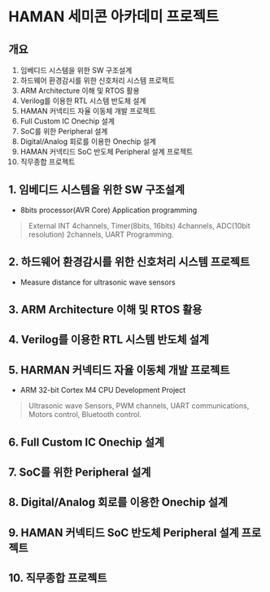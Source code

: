 # HAMAN 세미콘 아카데미 프로젝트

## 개요
1. 임베디드 시스템을 위한 SW 구조설계
2. 하드웨어 환경감시를 위한 신호처리 시스템 프로젝트
3. ARM Architecture 이해 및 RTOS 활용
4. Verilog를 이용한 RTL 시스템 반도체 설계
5. HAMAN 커넥티드 자율 이동체 개발 프로젝트
6. Full Custom IC Onechip 설계
7. SoC를 위한 Peripheral 설계
8. Digital/Analog 회로를 이용한 Onechip 설계
9. HAMAN 커넥티드 SoC 반도체 Peripheral 설계 프로젝트
10. 직무종합 프로젝트

## 1. 임베디드 시스템을 위한 SW 구조설계

* 8bits processor(AVR Core) Application programming
> External INT 4channels, Timer(8bits, 16bits) 4channels, ADC(10bit resolution) 2channels, UART Programming.

## 2. 하드웨어 환경감시를 위한 신호처리 시스템 프로젝트

* Measure distance for ultrasonic wave sensors
> 

## 3. ARM Architecture 이해 및 RTOS 활용

## 4. Verilog를 이용한 RTL 시스템 반도체 설계

## 5. HARMAN 커넥티드 자율 이동체 개발 프로젝트

* ARM 32-bit Cortex M4 CPU Development Project
> Ultrasonic wave Sensors, PWM channels, UART communications, Motors control, Bluetooth control.

## 6. Full Custom IC Onechip 설계

## 7. SoC를 위한 Peripheral 설계

## 8. Digital/Analog 회로를 이용한 Onechip 설계

## 9. HAMAN 커넥티드 SoC 반도체 Peripheral 설계 프로젝트

## 10. 직무종합 프로젝트


